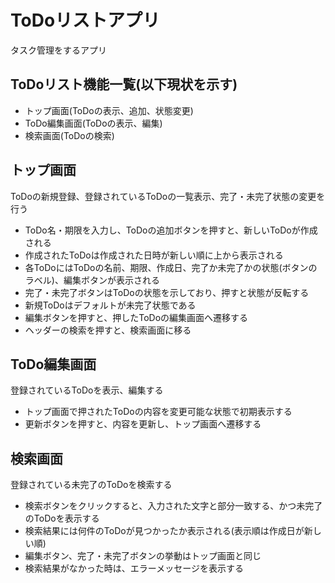 # ToDoリストアプリ
タスク管理をするアプリ

## ToDoリスト機能一覧(以下現状を示す)
- トップ画面(ToDoの表示、追加、状態変更)
- ToDo編集画面(ToDoの表示、編集)
- 検索画面(ToDoの検索)

## トップ画面
ToDoの新規登録、登録されているToDoの一覧表示、完了・未完了状態の変更を行う
- ToDo名・期限を入力し、ToDoの追加ボタンを押すと、新しいToDoが作成される
- 作成されたToDoは作成された日時が新しい順に上から表示される 
- 各ToDoにはToDoの名前、期限、作成日、完了か未完了かの状態(ボタンのラベル)、編集ボタンが表示される
- 完了・未完了ボタンはToDoの状態を示しており、押すと状態が反転する
- 新規ToDoはデフォルトが未完了状態である
- 編集ボタンを押すと、押したToDoの編集画面へ遷移する
- ヘッダーの検索を押すと、検索画面に移る

## ToDo編集画面
登録されているToDoを表示、編集する
- トップ画面で押されたToDoの内容を変更可能な状態で初期表示する
- 更新ボタンを押すと、内容を更新し、トップ画面へ遷移する

## 検索画面
登録されている未完了のToDoを検索する
- 検索ボタンをクリックすると、入力された文字と部分一致する、かつ未完了のToDoを表示する
- 検索結果には何件のToDoが見つかったか表示される(表示順は作成日が新しい順)
- 編集ボタン、完了・未完了ボタンの挙動はトップ画面と同じ
- 検索結果がなかった時は、エラーメッセージを表示する
